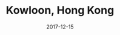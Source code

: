 ---
title: Kowloon, Hong Kong
date: 2017-12-15
countries:
  - Hong Kong
resources:
  - src: feature.jpg
    params: 
      weight: 0
  - src: DSCF6576.jpg
    params: 
      weight: 1
  - src: DSCF6556.jpg
    params: 
      weight: 2
  - src: DSCF6573.jpg
    params: 
      weight: 3
  - src: DSCF6668.jpg
    params: 
      weight: 4
  - src: DSCF6675.jpg
    params: 
      weight: 5
  - src: DSCF6734.jpg
    params: 
      weight: 6
  - src: DSCF6756.jpg
    params: 
      weight: 7
  - src: DSCF6813.jpg
    params: 
      weight: 8
  - src: DSCF6791.jpg
    params: 
      weight: 9
  - src: DSCF6869.jpg
    params: 
      weight: 10
---